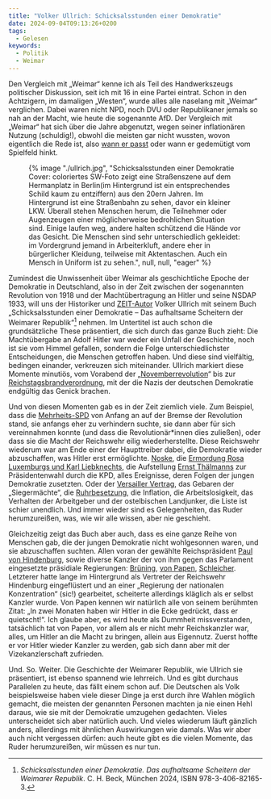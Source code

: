 ```yaml
---
title: "Volker Ullrich: Schicksalsstunden einer Demokratie"
date: 2024-09-04T09:13:26+0200
tags:
  - Gelesen
keywords:
  - Politik
  - Weimar
---
```


Den Vergleich mit „Weimar“ kenne ich als Teil des Handwerkszeugs politischer Diskussion, seit ich mit 16 in eine Partei eintrat. Schon in den Achtzigern, im damaligen „Westen“, wurde alles alle naselang mit „Weimar“ verglichen. Dabei waren nicht NPD, noch DVU oder Republikaner jemals so nah an der Macht, wie heute die sogenannte AfD. Der Vergleich mit „Weimar“ hat sich über die Jahre abgenutzt, wegen seiner inflationären Nutzung (schuldig!), obwohl die meisten gar nicht wussten, wovon eigentlich die Rede ist, also [wann er passt](https://www.blaetter.de/ausgabe/2024/september/generalprobe-in-thueringen) oder wann er gedemütigt vom Spielfeld hinkt. 

<figure>
  {% image "./ullrich.jpg", "Schicksalsstunden einer Demokratie Cover: coloriertes SW-Foto zeigt eine Straßenszene auf dem Hermanplatz in Berlin(im Hintergrund ist ein entsprechendes Schild kaum zu entziffern) aus den 20ern Jahren. Im Hintergrund ist eine Straßenbahn zu sehen, davor ein kleiner LKW. Überall stehen Menschen herum, die Teilnehmer oder Augenzeugen einer möglicherweise bedrohlichen Situation sind. Einige laufen weg, andere halten schützend die Hände vor das Gesicht. Die Menschen sind sehr unterschiedlich gekleidet: im Vordergrund jemand in Arbeiterkluft, andere eher in bürgerlicher Kleidung, teilweise mit Aktentaschen. Auch ein Mensch in Uniform ist zu sehen.", null, null, "eager" %}
</figure>

Zumindest die Unwissenheit über Weimar als geschichtliche Epoche der Demokratie in Deutschland, also in der Zeit zwischen der sogenannten Revolution von 1918 und der Machtübertragung an Hitler und seine NSDAP 1933, will uns der Historiker und [ZEIT-Autor](https://www.zeit.de/autoren/U/Volker_Ullrich/index.xml) Volker Ullrich mit seinem Buch „Schicksalsstunden einer Demokratie – Das aufhaltsame Scheitern der Weimarer Republik“[^1] nehmen. Im Untertitel ist auch schon die grundsätzliche These präsentiert, die sich durch das ganze Buch zieht: Die Machtübergabe an Adolf Hitler war weder ein Unfall der Geschichte, noch ist sie vom Himmel gefallen, sondern die Folge unterschiedlichster Entscheidungen, die Menschen getroffen haben. Und diese sind vielfältig, bedingen einander, verkreuzen sich miteinander. Ullrich markiert diese Momente minutiös, vom Vorabend der „[Novemberrevolution](https://de.wikipedia.org/wiki/Novemberrevolution)“ bis zur [Reichstagsbrandverordnung](https://de.wikipedia.org/wiki/Verordnung_des_Reichspr%C3%A4sidenten_zum_Schutz_von_Volk_und_Staat), mit der die Nazis der deutschen Demokratie endgültig das Genick brachen. 

Und von diesen Momenten gab es in der Zeit ziemlich viele. Zum Beispiel, dass die [Mehrheits-SPD](https://de.wikipedia.org/wiki/Mehrheitssozialdemokratische_Partei_Deutschlands) von Anfang an auf der Bremse der Revolution stand, sie anfangs eher zu verhindern suchte, sie dann aber für sich vereinnahmen konnte (und dass die Revolutionär\*innen dies zuließen), oder dass sie die Macht der Reichswehr eilig wiederherstellte. Diese Reichswehr wiederum war am Ende einer der Haupttreiber dabei, die Demokratie wieder abzuschaffen, was Hitler erst ermöglichte. [Noske](https://de.wikipedia.org/wiki/Gustav_Noske), die [Ermordung Rosa Luxemburgs und Karl Liebknechts](https://www.jacobin.de/artikel/mord-rosa-luxemburg-karl-liebknecht-waldemar-pabst), die Aufstellung [Ernst Thälmanns](https://de.wikipedia.org/wiki/Ernst_Th%C3%A4lmann) zur Präsidentenwahl durch die KPD, alles Ereignisse, deren Folgen der jungen Demokratie zusetzten. Oder der [Versailler Vertrag](https://wrint.de/2019/06/29/wr959-der-versailler-vertrag/), das Gebaren der „Siegermächte“, die [Ruhrbesetzung](https://de.wikipedia.org/wiki/Ruhrbesetzung), die Inflation, die Arbeitslosigkeit, das Verhalten der Arbeitgeber und der ostelbischen Landjunker, die Liste ist schier unendlich. Und immer wieder sind es Gelegenheiten, das Ruder herumzureißen, was, wie wir alle wissen, aber nie geschieht. 

Gleichzeitig zeigt das Buch aber auch, dass es eine ganze Reihe von Menschen gab, die der jungen Demokratie nicht wohlgesonnen waren, und sie abzuschaffen suchten. Allen voran der gewählte Reichspräsident [Paul von Hindenburg](https://de.wikipedia.org/wiki/Paul_von_Hindenburg), sowie diverse Kanzler der von ihm gegen das Parlament eingesetzte präsidiale Regierungen: [Brüning](https://de.wikipedia.org/wiki/Heinrich_Br%C3%BCning), [von Papen](https://de.wikipedia.org/wiki/Franz_von_Papen), [Schleicher](https://de.wikipedia.org/wiki/Kurt_von_Schleicher). Letzterer hatte lange im Hintergrund als Vertreter der Reichswehr Hindenburg eingeflüstert und an einer „Regierung der nationalen Konzentration“ (sic!) gearbeitet, scheiterte allerdings kläglich als er selbst Kanzler wurde. Von Papen kennen wir natürlich alle von seinem berühmten Zitat: „In zwei Monaten haben wir Hitler in die Ecke gedrückt, dass er quietscht!“. Ich glaube aber, es wird heute als Dummheit missverstanden, tatsächlich tat von Papen, vor allem als er nicht mehr Reichskanzler war, alles, um Hitler an die Macht zu bringen, allein aus Eigennutz. Zuerst hoffte er vor Hitler wieder Kanzler zu werden, gab sich dann aber mit der Vizekanzlerschaft zufrieden. 

Und. So. Weiter. Die Geschichte der Weimarer Republik, wie Ullrich sie präsentiert, ist ebenso spannend wie lehrreich. Und es gibt durchaus Parallelen zu heute, das fällt einem schon auf. Die Deutschen als Volk beispielsweise haben viele dieser Dinge ja erst durch ihre Wahlen möglich gemacht, die meisten der genannten Personen machten ja nie einen Hehl daraus, wie sie mit der Demokratie umzugehen gedachten. Vieles unterscheidet sich aber natürlich auch. Und vieles wiederum läuft gänzlich anders, allerdings mit ähnlichen Auswirkungen wie damals. Was wir aber auch nicht vergessen dürfen: auch heute gibt es die vielen Momente, das Ruder herumzureißen, wir müssen es nur tun. 

[^1]: _Schicksalsstunden einer Demokratie. Das aufhaltsame Scheitern der Weimarer Republik_. C. H. Beck, München 2024, ISBN 978-3-406-82165-3.

